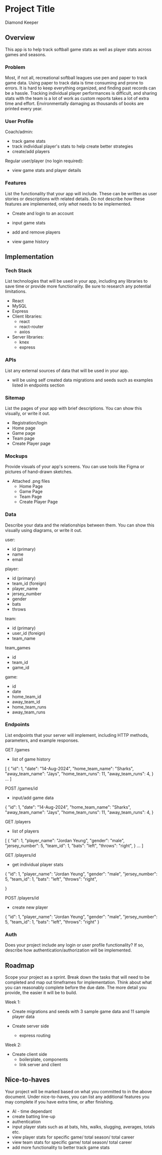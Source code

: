# Project Title

Diamond Keeper

## Overview

This app is to help track softball game stats as well as player stats across games and seasons.

### Problem

Most, if not all, recreational softball leagues use pen and paper to track game data. Using paper to track data is time consuming and prone to errors. It is hard to keep everything organized, and finding past records can be a hassle. Tracking individual player performances is difficult, and sharing stats with the team is a lot of work as custom reports takes a lot of extra time and effort. Environmentally damaging as thousands of books are printed every year.

### User Profile

Coach/admin:

- track game stats
- track individual player's stats to help create better strategies
- create/add players

Regular user/player (no login required):

- view game stats and player details

### Features

List the functionality that your app will include. These can be written as user stories or descriptions with related details. Do not describe _how_ these features are implemented, only _what_ needs to be implemented.

- Create and login to an account
- input game stats
- add and remove players

- view game history

## Implementation

### Tech Stack

List technologies that will be used in your app, including any libraries to save time or provide more functionality. Be sure to research any potential limitations.

- React
- MySQL
- Express
- Client libraries:
  - react
  - react-router
  - axios
- Server libraries:
  - knex
  - express

### APIs

List any external sources of data that will be used in your app.

- will be using self created data migrations and seeds such as examples listed in endpoints section

### Sitemap

List the pages of your app with brief descriptions. You can show this visually, or write it out.

- Registration/login
- Home page
- Game page
- Team page
- Create Player page

### Mockups

Provide visuals of your app's screens. You can use tools like Figma or pictures of hand-drawn sketches.

- Attached .png files
  - Home Page
  - Game Page
  - Team Page
  - Create Player Page

### Data

Describe your data and the relationships between them. You can show this visually using diagrams, or write it out.

user:

- id (primary)
- name
- email

player:

- id (primary)
- team_id (foreign)
- player_name
- jersey_number
- gender
- bats
- throws

team:

- id (primary)
- user_id (foreign)
- team_name

team_games

- id
- team_id
- game_id

game:

- id
- date
- home_team_id
- away_team_id
- home_team_runs
- away_team_runs

### Endpoints

List endpoints that your server will implement, including HTTP methods, parameters, and example responses.

GET /games

- list of game history

[
{
"id": 1,
"date": "14-Aug-2024",
"home_team_name": "Sharks",
"away_team_name": "Jays",
"home_team_runs": 11,
"away_team_runs": 4,
}
...
]

POST /games/id

- input/add game data

{
"id": 1,
"date": "14-Aug-2024",
"home_team_name": "Sharks",
"away_team_name": "Jays",
"home_team_runs": 11,
"away_team_runs": 4,
}

GET /players

- list of players

[
{
"id": 1,
"player_name": "Jordan Yeung",
"gender": "male",
"jersey_number": 5,
"team_id": 1,
"bats": "left",
"throws": "right",
}
...
]

GET /players/id

- get individual player stats

{
"id": 1,
"player_name": "Jordan Yeung",
"gender": "male",
"jersey_number": 5,
"team_id": 1,
"bats": "left",
"throws": "right",

}

POST /players/id

- create new player

{
"id": 1,
"player_name": "Jordan Yeung",
"gender": "male",
"jersey_number": 5,
"team_id": 1,
"bats": "left",
"throws": "right"
}

### Auth

Does your project include any login or user profile functionality? If so, describe how authentication/authorization will be implemented.

## Roadmap

Scope your project as a sprint. Break down the tasks that will need to be completed and map out timeframes for implementation. Think about what you can reasonably complete before the due date. The more detail you provide, the easier it will be to build.

Week 1:

- Create migrations and seeds with 3 sample game data and 11 sample player data

- Create server side
  - express routing

Week 2:

- Create client side
  - boilerplate, components
  - link server and client

## Nice-to-haves

Your project will be marked based on what you committed to in the above document. Under nice-to-haves, you can list any additional features you may complete if you have extra time, or after finishing.

- AI - time dependant
- create batting line-up
- authentication
- input player stats such as at bats, hits, walks, slugging, averages, totals etc.
- view player stats for specific game/ total season/ total career
- view team stats for specific game/ total season/ total career
- add more functionality to better track game stats
